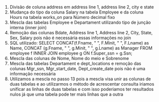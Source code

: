 1. Divisão de coluna address em address line 1, address line 2, city e state
2. Mudança do tipo da coluna Salary na tabela Employee e da coluna Hours na tabela works_on para Número decimal fixo
9. Mescla das tabelas Employee e Departament utilizando tipo de junção interna (inner join)
10. Remoção das colunas Bdate, Address line 1, Address line 2, City, State, Sex, Salary pois não é necessária essas informações no join
11. SQL utilizado: 	SELECT CONCAT(f.Fname, " ", F.Minit, " ", F.Lname) as Name, CONCAT (g.Fname, " ", g.Minit, " ", g.Lname) as Manager
			FROM employee f
			INNER JOIN employee g ON f.Super_ssn = g.Ssn;
12. Mescla das colunas de Nome, Nome do meio e Sobrenome
13. Mescla das tabelas Departament e dept_locations e remoção das colunas  Mgr_ssn, Mgr_start_date, Dept_create_date pois não é uma informação necessária
14. Utilizamos a mescla no passo 13 pois a mescla visa unir as colunas de duas tabelas e ao utilizarmos o método de acrescentar consulta iriamos unificar as
linhas de duas tabelas e com isso poderiamos ter resultados nulos já que uma tabela pode ter mais linhas que a outra
 